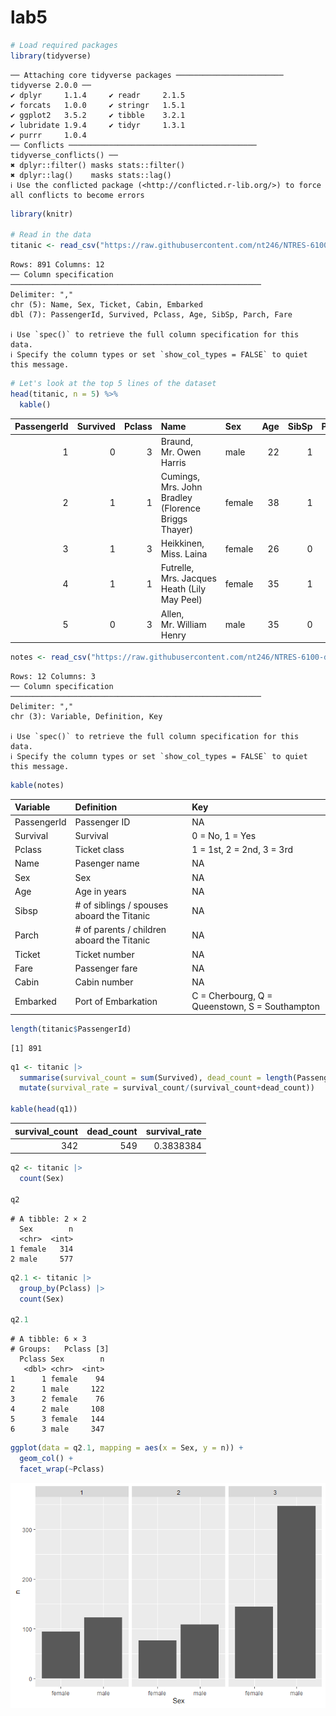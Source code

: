 # lab5


``` r
# Load required packages
library(tidyverse)
```

    ── Attaching core tidyverse packages ──────────────────────── tidyverse 2.0.0 ──
    ✔ dplyr     1.1.4     ✔ readr     2.1.5
    ✔ forcats   1.0.0     ✔ stringr   1.5.1
    ✔ ggplot2   3.5.2     ✔ tibble    3.2.1
    ✔ lubridate 1.9.4     ✔ tidyr     1.3.1
    ✔ purrr     1.0.4     
    ── Conflicts ────────────────────────────────────────── tidyverse_conflicts() ──
    ✖ dplyr::filter() masks stats::filter()
    ✖ dplyr::lag()    masks stats::lag()
    ℹ Use the conflicted package (<http://conflicted.r-lib.org/>) to force all conflicts to become errors

``` r
library(knitr)

# Read in the data
titanic <- read_csv("https://raw.githubusercontent.com/nt246/NTRES-6100-data-science/master/datasets/Titanic.csv")
```

    Rows: 891 Columns: 12
    ── Column specification ────────────────────────────────────────────────────────
    Delimiter: ","
    chr (5): Name, Sex, Ticket, Cabin, Embarked
    dbl (7): PassengerId, Survived, Pclass, Age, SibSp, Parch, Fare

    ℹ Use `spec()` to retrieve the full column specification for this data.
    ℹ Specify the column types or set `show_col_types = FALSE` to quiet this message.

``` r
# Let's look at the top 5 lines of the dataset
head(titanic, n = 5) %>%
  kable()
```

| PassengerId | Survived | Pclass | Name | Sex | Age | SibSp | Parch | Ticket | Fare | Cabin | Embarked |
|---:|---:|---:|:---|:---|---:|---:|---:|:---|---:|:---|:---|
| 1 | 0 | 3 | Braund, Mr. Owen Harris | male | 22 | 1 | 0 | A/5 21171 | 7.2500 | NA | S |
| 2 | 1 | 1 | Cumings, Mrs. John Bradley (Florence Briggs Thayer) | female | 38 | 1 | 0 | PC 17599 | 71.2833 | C85 | C |
| 3 | 1 | 3 | Heikkinen, Miss. Laina | female | 26 | 0 | 0 | STON/O2. 3101282 | 7.9250 | NA | S |
| 4 | 1 | 1 | Futrelle, Mrs. Jacques Heath (Lily May Peel) | female | 35 | 1 | 0 | 113803 | 53.1000 | C123 | S |
| 5 | 0 | 3 | Allen, Mr. William Henry | male | 35 | 0 | 0 | 373450 | 8.0500 | NA | S |

``` r
notes <- read_csv("https://raw.githubusercontent.com/nt246/NTRES-6100-data-science/master/datasets/Notes.csv")
```

    Rows: 12 Columns: 3
    ── Column specification ────────────────────────────────────────────────────────
    Delimiter: ","
    chr (3): Variable, Definition, Key

    ℹ Use `spec()` to retrieve the full column specification for this data.
    ℹ Specify the column types or set `show_col_types = FALSE` to quiet this message.

``` r
kable(notes)
```

| Variable | Definition | Key |
|:---|:---|:---|
| PassengerId | Passenger ID | NA |
| Survival | Survival | 0 = No, 1 = Yes |
| Pclass | Ticket class | 1 = 1st, 2 = 2nd, 3 = 3rd |
| Name | Pasenger name | NA |
| Sex | Sex | NA |
| Age | Age in years | NA |
| Sibsp | \# of siblings / spouses aboard the Titanic | NA |
| Parch | \# of parents / children aboard the Titanic | NA |
| Ticket | Ticket number | NA |
| Fare | Passenger fare | NA |
| Cabin | Cabin number | NA |
| Embarked | Port of Embarkation | C = Cherbourg, Q = Queenstown, S = Southampton |

``` r
length(titanic$PassengerId)
```

    [1] 891

``` r
q1 <- titanic |> 
  summarise(survival_count = sum(Survived), dead_count = length(PassengerId)-sum(Survived)) |> 
  mutate(survival_rate = survival_count/(survival_count+dead_count))

kable(head(q1))
```

| survival_count | dead_count | survival_rate |
|---------------:|-----------:|--------------:|
|            342 |        549 |     0.3838384 |

``` r
q2 <- titanic |> 
  count(Sex)

q2
```

    # A tibble: 2 × 2
      Sex        n
      <chr>  <int>
    1 female   314
    2 male     577

``` r
q2.1 <- titanic |> 
  group_by(Pclass) |> 
  count(Sex)

q2.1
```

    # A tibble: 6 × 3
    # Groups:   Pclass [3]
      Pclass Sex        n
       <dbl> <chr>  <int>
    1      1 female    94
    2      1 male     122
    3      2 female    76
    4      2 male     108
    5      3 female   144
    6      3 male     347

``` r
ggplot(data = q2.1, mapping = aes(x = Sex, y = n)) +
  geom_col() +
  facet_wrap(~Pclass)
```

![](lab5_files/figure-commonmark/unnamed-chunk-4-1.png)
